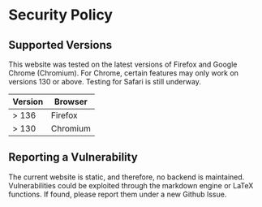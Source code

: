 # Security Policy

## Supported Versions

This website was tested on the latest versions of Firefox and Google Chrome (Chromium). For Chrome, certain features may only work on versions 130 or above. Testing for Safari is still underway.

| Version | Browser            |
| ------- | ------------------ |
| > 136   | Firefox |
| > 130   | Chromium |

## Reporting a Vulnerability

The current website is static, and therefore, no backend is maintained. Vulnerabilities could be exploited through the markdown engine or LaTeX functions. If found, please report them under a new Github Issue.
